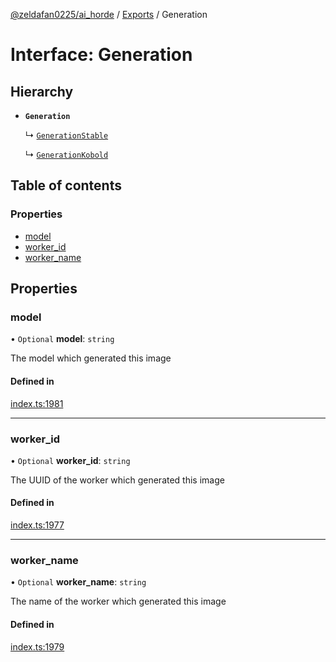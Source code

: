 [@zeldafan0225/ai_horde](../README.md) / [Exports](../modules.md) / Generation

# Interface: Generation

## Hierarchy

- **`Generation`**

  ↳ [`GenerationStable`](GenerationStable.md)

  ↳ [`GenerationKobold`](GenerationKobold.md)

## Table of contents

### Properties

- [model](Generation.md#model)
- [worker\_id](Generation.md#worker_id)
- [worker\_name](Generation.md#worker_name)

## Properties

### model

• `Optional` **model**: `string`

The model which generated this image

#### Defined in

[index.ts:1981](https://github.com/ZeldaFan0225/ai_horde/blob/bd3c116/index.ts#L1981)

___

### worker\_id

• `Optional` **worker\_id**: `string`

The UUID of the worker which generated this image

#### Defined in

[index.ts:1977](https://github.com/ZeldaFan0225/ai_horde/blob/bd3c116/index.ts#L1977)

___

### worker\_name

• `Optional` **worker\_name**: `string`

The name of the worker which generated this image

#### Defined in

[index.ts:1979](https://github.com/ZeldaFan0225/ai_horde/blob/bd3c116/index.ts#L1979)
